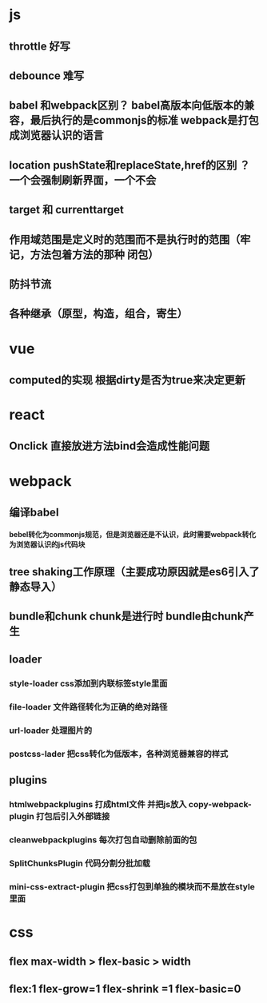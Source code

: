 # js
## throttle 好写
## debounce 难写
## babel 和webpack区别？  babel高版本向低版本的兼容，最后执行的是commonjs的标准   webpack是打包成浏览器认识的语言
## location pushState和replaceState,href的区别  ？  一个会强制刷新界面，一个不会
## target 和 currenttarget
## 作用域范围是定义时的范围而不是执行时的范围（牢记，方法包着方法的那种 闭包）
## 防抖节流
## 各种继承（原型，构造，组合，寄生）

# vue
## computed的实现 根据dirty是否为true来决定更新

# react
## Onclick 直接放进方法bind会造成性能问题


# webpack
## 编译babel
#### bebel转化为commonjs规范，但是浏览器还是不认识，此时需要webpack转化为浏览器认识的js代码块
## tree shaking工作原理（主要成功原因就是es6引入了静态导入）
## bundle和chunk  chunk是进行时  bundle由chunk产生
## loader
### style-loader css添加到内联标签style里面
### file-loader 文件路径转化为正确的绝对路径
### url-loader 处理图片的
### postcss-lader 把css转化为低版本，各种浏览器兼容的样式 
## plugins
### htmlwebpackplugins  打成html文件 并把js放入 copy-webpack-plugin 打包后引入外部链接
### cleanwebpackplugins 每次打包自动删除前面的包
### SplitChunksPlugin 代码分割分批加载
### mini-css-extract-plugin 把css打包到单独的模块而不是放在style里面


# css
## flex max-width > flex-basic > width
## flex:1 flex-grow=1 flex-shrink =1 flex-basic=0
